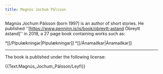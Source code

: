 ```yaml
---
title: Magnús Jochum Pálsson
---
```


Magnús Jochum Pálsson (born 1997) is an author of short stories. He published ''[https://www.penninn.is/is/book/obreytt-astand Óbreytt ástand]'' in 2018, a 27 page book containing works such as:

*[[/Pípulækningar|Pípulækningar]]
*[[/Ánamaðkar|Ánamaðkar]]

***

The book is published under the following license:

{{Text:Magnús_Jochum_Pálsson/Leyfi}}